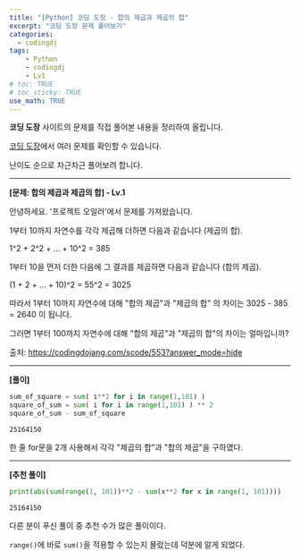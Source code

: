 ```yaml
---
title: "[Python] 코딩 도장 - 합의 제곱과 제곱의 합"
excerpt: "코딩 도장 문제 풀어보기"
categories: 
  - codingdj
tags: 
    - Python
    - codingdj
    - Lv1
# toc: TRUE
# toc_sticky: TRUE
use_math: TRUE
---
```


**코딩 도장** 사이트의 문제를 직접 풀어본 내용을 정리하여 올립니다.

[코딩 도장](https://codingdojang.com/)에서 여러 문제를 확인할 수 있습니다.

난이도 순으로 차근차근 풀어보려 합니다.

---

**[문제: 합의 제곱과 제곱의 합] - Lv.1**

안녕하세요. '프로젝트 오일러'에서 문제를 가져왔습니다.

1부터 10까지 자연수를 각각 제곱해 더하면 다음과 같습니다 (제곱의 합). 

1^2 + 2^2 + ... + 10^2 = 385 

1부터 10을 먼저 더한 다음에 그 결과를 제곱하면 다음과 같습니다 (합의 제곱). 

(1 + 2 + ... + 10)^2 = 55^2 = 3025 

따라서 1부터 10까지 자연수에 대해 "합의 제곱"과 "제곱의 합" 의 차이는 3025 - 385 = 2640 이 됩니다. 

그러면 1부터 100까지 자연수에 대해 "합의 제곱"과 "제곱의 합"의 차이는 얼마입니까?

출처: <https://codingdojang.com/scode/553?answer_mode=hide>

---

**[풀이]**


```python
sum_of_square = sum( i**2 for i in range(1,101) )
square_of_sum = sum( i for i in range(1,101) ) ** 2
square_of_sum - sum_of_square
```




    25164150



한 줄 for문을 2개 사용해서 각각 "제곱의 합"과 "합의 제곱"을 구하였다.

---

**[추천 풀이]**


```python
print(abs(sum(range(1, 101))**2 - sum(x**2 for x in range(1, 101))))
```

    25164150
    

다른 분이 푸신 풀이 중 추천 수가 많은 풀이이다.

`range()`에 바로 `sum()`을 적용할 수 있는지 몰랐는데 덕분에 알게 되었다.
